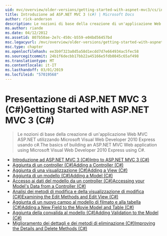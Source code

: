 ```yaml
---
uid: mvc/overview/older-versions/getting-started-with-aspnet-mvc3/cs/index
title: Introduzione ad ASP.NET MVC 3 (c#) | Microsoft Docs
author: rick-anderson
description: Le nozioni di base della creazione di un'applicazione Web MVC ASP.NET utilizzando Microsoft Visual Web Developer 2010 Express usando c#.
ms.author: riande
ms.date: 04/12/2012
ms.assetid: 807b50ae-2e7c-450c-b559-e04bd56457bd
msc.legacyurl: /mvc/overview/older-versions/getting-started-with-aspnet-mvc3/cs
msc.type: chapter
ms.openlocfilehash: ee3b9f323a8d5a58d1ecdd7d7e664934ac5fec58
ms.sourcegitcommit: 24b1f6decbb17bb22a45166e5fdb0845c65af498
ms.translationtype: MT
ms.contentlocale: it-IT
ms.lasthandoff: 03/01/2019
ms.locfileid: "57019568"
---
```

<a name="getting-started-with-aspnet-mvc-3-c"></a><span data-ttu-id="dc060-103">Presentazione di ASP.NET MVC 3 (C#)</span><span class="sxs-lookup"><span data-stu-id="dc060-103">Getting Started with ASP.NET MVC 3 (C#)</span></span>
====================
> <span data-ttu-id="dc060-104">Le nozioni di base della creazione di un'applicazione Web MVC ASP.NET utilizzando Microsoft Visual Web Developer 2010 Express usando c#.</span><span class="sxs-lookup"><span data-stu-id="dc060-104">The basics of building an ASP.NET MVC Web application using Microsoft Visual Web Developer 2010 Express using C#.</span></span>


- [<span data-ttu-id="dc060-105">Introduzione ad ASP.NET MVC 3 (C#)</span><span class="sxs-lookup"><span data-stu-id="dc060-105">Intro to ASP.NET MVC 3 (C#)</span></span>](intro-to-aspnet-mvc-3.md)
- [<span data-ttu-id="dc060-106">Aggiunta di un controller (C#)</span><span class="sxs-lookup"><span data-stu-id="dc060-106">Adding a Controller (C#)</span></span>](adding-a-controller.md)
- [<span data-ttu-id="dc060-107">Aggiunta di una visualizzazione (C#)</span><span class="sxs-lookup"><span data-stu-id="dc060-107">Adding a View (C#)</span></span>](adding-a-view.md)
- [<span data-ttu-id="dc060-108">Aggiunta di un modello (C#)</span><span class="sxs-lookup"><span data-stu-id="dc060-108">Adding a Model (C#)</span></span>](adding-a-model.md)
- [<span data-ttu-id="dc060-109">Accesso ai dati del modello da un controller (C#)</span><span class="sxs-lookup"><span data-stu-id="dc060-109">Accessing your Model's Data from a Controller (C#)</span></span>](accessing-your-models-data-from-a-controller.md)
- [<span data-ttu-id="dc060-110">Analisi dei metodi di modifica e della visualizzazione di modifica (C#)</span><span class="sxs-lookup"><span data-stu-id="dc060-110">Examining the Edit Methods and Edit View (C#)</span></span>](examining-the-edit-methods-and-edit-view.md)
- [<span data-ttu-id="dc060-111">Aggiunta di un nuovo campo al modello di filmato e alla tabella (C#)</span><span class="sxs-lookup"><span data-stu-id="dc060-111">Adding a New Field to the Movie Model and Table (C#)</span></span>](adding-a-new-field.md)
- [<span data-ttu-id="dc060-112">Aggiunta della convalida al modello (C#)</span><span class="sxs-lookup"><span data-stu-id="dc060-112">Adding Validation to the Model (C#)</span></span>](adding-validation-to-the-model.md)
- [<span data-ttu-id="dc060-113">Miglioramento dei dettagli e dei metodi di eliminazione (C#)</span><span class="sxs-lookup"><span data-stu-id="dc060-113">Improving the Details and Delete Methods (C#)</span></span>](improving-the-details-and-delete-methods.md)
